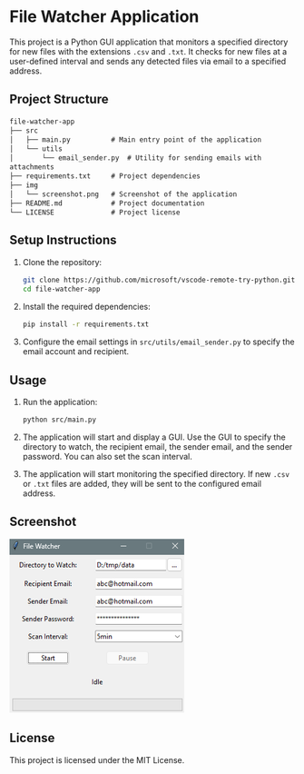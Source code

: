 # File Watcher Application

This project is a Python GUI application that monitors a specified directory for new files with the extensions `.csv` and `.txt`. It checks for new files at a user-defined interval and sends any detected files via email to a specified address.

## Project Structure

```
file-watcher-app
├── src
│   ├── main.py          # Main entry point of the application
│   └── utils
│       └── email_sender.py  # Utility for sending emails with attachments
├── requirements.txt     # Project dependencies
├── img
│   └── screenshot.png   # Screenshot of the application
├── README.md            # Project documentation
└── LICENSE              # Project license
```

## Setup Instructions

1. Clone the repository:
   ```sh
   git clone https://github.com/microsoft/vscode-remote-try-python.git
   cd file-watcher-app
   ```

2. Install the required dependencies:
   ```sh
   pip install -r requirements.txt
   ```

3. Configure the email settings in `src/utils/email_sender.py` to specify the email account and recipient.

## Usage

1. Run the application:
   ```sh
   python src/main.py
   ```

2. The application will start and display a GUI. Use the GUI to specify the directory to watch, the recipient email, the sender email, and the sender password. You can also set the scan interval.

3. The application will start monitoring the specified directory. If new `.csv` or `.txt` files are added, they will be sent to the configured email address.

## Screenshot

![Screenshot of the application](img/screenshot.png)

## License

This project is licensed under the MIT License.
